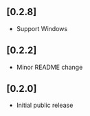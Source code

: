 ## [0.2.8]
- Support Windows

## [0.2.2]
- Minor README change

## [0.2.0]
- Initial public release

